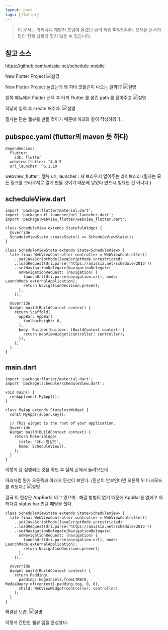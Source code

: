 ```yaml
---
layout: post
tags: [flutter]
---
```


> 이 문서는 가리사니 개발자 포럼에 올렸던 글의 백업 파일입니다.
오래된 문서가 많아 현재 상황과 맞지 않을 수 있습니다.

## 참고 소스

https://github.com/anissia-net/schedule-mobile

New Flutter Project
![설명](/file/forum/a5748fa8-b2dd-4ce7-90d4-8be8b15f3b9b.png)

New Flutter Project 눌렀는데 왜 자바 코틀린이 나오는 걸까??
![설명](/file/forum/949f5d1c-b9b9-42be-b614-1486a26ddf45.png)

왼쪽 메뉴에서 Flutter 선택 후 아까 Flutter 를 옴긴 path 를 잡아주고
![설명](/file/forum/777f957b-ae54-49c6-9461-d4b4586b1b95.png)

적당히 입력 후 create 해주자.
![설명](/file/forum/3d220453-780e-4bc1-b31f-fa9d50ad9718.png)

필자는 단순 웹뷰를 만들 것이기 때문에 아래와 같이 작성하였다.

## pubspec.yaml (flutter의 maven 듯 하다)
```
dependencies:
  flutter:
    sdk: flutter
  webview_flutter: ^4.0.5
  url_launcher: ^6.1.10
```
webview_flutter : 웹뷰
url_launcher : 새 브라우저 열어주는 라이브러리
(필자는 모든 링크를 브라우저로 열게 만들 것이기 때문에 넣었다 반드시 필요한 건 아니다.)


## scheduleView.dart
```
import 'package:flutter/material.dart';
import 'package:url_launcher/url_launcher.dart';
import 'package:webview_flutter/webview_flutter.dart';

class ScheduleView extends StatefulWidget {
  @override
  ScheduleViewState createState() => ScheduleViewState();
}

class ScheduleViewState extends State<ScheduleView> {
  late final WebViewController controller = WebViewController()
    ..setJavaScriptMode(JavaScriptMode.unrestricted)
    ..loadRequest(Uri.parse('https://anissia.net/schedule/2015'))
    ..setNavigationDelegate(NavigationDelegate(
      onNavigationRequest: (navigation) {
        launchUrl(Uri.parse(navigation.url), mode: LaunchMode.externalApplication);
        return NavigationDecision.prevent;
      },
    ));

  @override
  Widget build(BuildContext context) {
    return Scaffold(
      appBar: AppBar(
        toolbarHeight: 0,
      ),
      body: Builder(builder: (BuildContext context) {
        return WebViewWidget(controller: controller);
      }),
    );
  }
}
```

## main.dart
```
import 'package:flutter/material.dart';
import 'package:schedule/scheduleView.dart';

void main() {
  runApp(const MyApp());
}

class MyApp extends StatelessWidget {
  const MyApp({super.key});

  // This widget is the root of your application.
  @override
  Widget build(BuildContext context) {
    return MaterialApp(
      title: '애니 편성표',
      home: ScheduleView(),
    );
  }
}
```

이렇게 잘 실행되는 것을 확인 후 실제 폰에서 돌려보는데..


아래처럼 뭔가 오른쪽과 아래에 흰선이 보인다.
(흰선이 안보인다면 오른쪽 위 다크모드를 켜보자.)
![설명](/file/forum/7236809d-55cf-4bd1-bde7-5a3961102bc0.png)

결국 이 현상은 AppBar의 버그 였으며..
해결 방법이 없기 때문에 AppBar를 없에고 아래처럼 status bar 만큼 패딩을 줬다.

```
class ScheduleViewState extends State<ScheduleView> {
  late final WebViewController controller = WebViewController()
    ..setJavaScriptMode(JavaScriptMode.unrestricted)
    ..loadRequest(Uri.parse('https://anissia.net/schedule/2015'))
    ..setNavigationDelegate(NavigationDelegate(
      onNavigationRequest: (navigation) {
        launchUrl(Uri.parse(navigation.url), mode: LaunchMode.externalApplication);
        return NavigationDecision.prevent;
      },
    ));

  @override
  Widget build(BuildContext context) {
    return Padding(
      padding: EdgeInsets.fromLTRB(0, MediaQuery.of(context).padding.top, 0, 0),
      child: WebViewWidget(controller: controller),
    );
  }
}
```

해결된 모습.
![설명](/file/forum/a0d3818d-b028-4552-873b-603e99bcc9c8.png)

이렇게 간단한 웹뷰 앱을 완성했다.